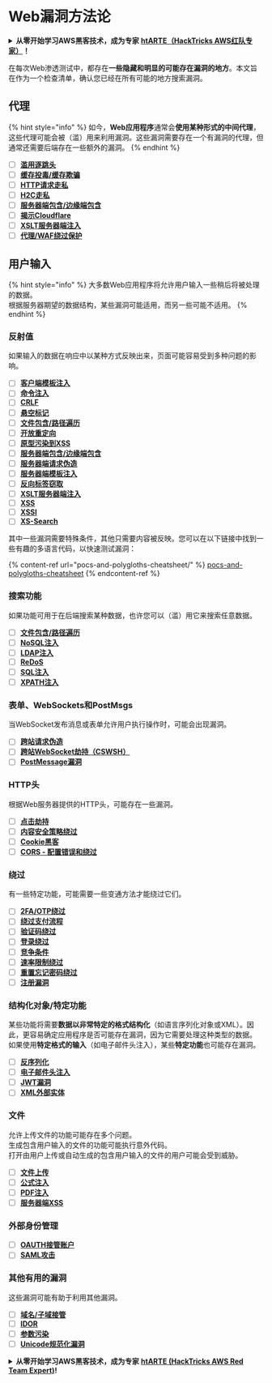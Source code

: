 # Web漏洞方法论

<details>

<summary><strong>从零开始学习AWS黑客技术，成为专家</strong> <a href="https://training.hacktricks.xyz/courses/arte"><strong>htARTE（HackTricks AWS红队专家）</strong></a><strong>！</strong></summary>

支持HackTricks的其他方式：

* 如果您想看到您的**公司在HackTricks中做广告**或**下载PDF格式的HackTricks**，请查看[**订阅计划**](https://github.com/sponsors/carlospolop)!
* 获取[**官方PEASS & HackTricks周边产品**](https://peass.creator-spring.com)
* 探索[**PEASS家族**](https://opensea.io/collection/the-peass-family)，我们的独家[**NFTs**](https://opensea.io/collection/the-peass-family)
* **加入** 💬 [**Discord群**](https://discord.gg/hRep4RUj7f) 或 [**电报群**](https://t.me/peass) 或 **关注**我们的**Twitter** 🐦 [**@carlospolopm**](https://twitter.com/hacktricks\_live)**。**
* 通过向[**HackTricks**](https://github.com/carlospolop/hacktricks)和[**HackTricks Cloud**](https://github.com/carlospolop/hacktricks-cloud) github仓库提交PR来分享您的黑客技巧。

</details>

在每次Web渗透测试中，都存在**一些隐藏和明显的可能存在漏洞的地方**。本文旨在作为一个检查清单，确认您已经在所有可能的地方搜索漏洞。

## 代理

{% hint style="info" %}
如今，**Web应用程序**通常会**使用某种形式的中间代理**，这些代理可能会被（滥）用来利用漏洞。这些漏洞需要存在一个有漏洞的代理，但通常还需要后端存在一些额外的漏洞。
{% endhint %}

* [ ] [**滥用逐跳头**](abusing-hop-by-hop-headers.md)
* [ ] [**缓存投毒/缓存欺骗**](cache-deception/)
* [ ] [**HTTP请求走私**](http-request-smuggling/)
* [ ] [**H2C走私**](h2c-smuggling.md)
* [ ] [**服务器端包含/边缘端包含**](server-side-inclusion-edge-side-inclusion-injection.md)
* [ ] [**揭示Cloudflare**](../network-services-pentesting/pentesting-web/uncovering-cloudflare.md)
* [ ] [**XSLT服务器端注入**](xslt-server-side-injection-extensible-stylesheet-language-transformations.md)
* [ ] [**代理/WAF绕过保护**](proxy-waf-protections-bypass.md)

## **用户输入**

{% hint style="info" %}
大多数Web应用程序将允许用户输入一些稍后将被处理的数据。\
根据服务器期望的数据结构，某些漏洞可能适用，而另一些可能不适用。
{% endhint %}

### **反射值**

如果输入的数据在响应中以某种方式反映出来，页面可能容易受到多种问题的影响。

* [ ] [**客户端模板注入**](client-side-template-injection-csti.md)
* [ ] [**命令注入**](command-injection.md)
* [ ] [**CRLF**](crlf-0d-0a.md)
* [ ] [**悬空标记**](dangling-markup-html-scriptless-injection/)
* [ ] [**文件包含/路径遍历**](file-inclusion/)
* [ ] [**开放重定向**](open-redirect.md)
* [ ] [**原型污染到XSS**](deserialization/nodejs-proto-prototype-pollution/#client-side-prototype-pollution-to-xss)
* [ ] [**服务器端包含/边缘端包含**](server-side-inclusion-edge-side-inclusion-injection.md)
* [ ] [**服务器端请求伪造**](ssrf-server-side-request-forgery/)
* [ ] [**服务器端模板注入**](ssti-server-side-template-injection/)
* [ ] [**反向标签窃取**](reverse-tab-nabbing.md)
* [ ] [**XSLT服务器端注入**](xslt-server-side-injection-extensible-stylesheet-language-transformations.md)
* [ ] [**XSS**](xss-cross-site-scripting/)
* [ ] [**XSSI**](xssi-cross-site-script-inclusion.md)
* [ ] [**XS-Search**](xs-search/)

其中一些漏洞需要特殊条件，其他只需要内容被反映。您可以在以下链接中找到一些有趣的多语言代码，以快速测试漏洞：

{% content-ref url="pocs-and-polygloths-cheatsheet/" %}
[pocs-and-polygloths-cheatsheet](pocs-and-polygloths-cheatsheet/)
{% endcontent-ref %}

### **搜索功能**

如果功能可用于在后端搜索某种数据，也许您可以（滥）用它来搜索任意数据。

* [ ] [**文件包含/路径遍历**](file-inclusion/)
* [ ] [**NoSQL注入**](nosql-injection.md)
* [ ] [**LDAP注入**](ldap-injection.md)
* [ ] [**ReDoS**](regular-expression-denial-of-service-redos.md)
* [ ] [**SQL注入**](sql-injection/)
* [ ] [**XPATH注入**](xpath-injection.md)

### **表单、WebSockets和PostMsgs**

当WebSocket发布消息或表单允许用户执行操作时，可能会出现漏洞。

* [ ] [**跨站请求伪造**](csrf-cross-site-request-forgery.md)
* [ ] [**跨站WebSocket劫持（CSWSH）**](websocket-attacks.md)
* [ ] [**PostMessage漏洞**](postmessage-vulnerabilities/)

### **HTTP头**

根据Web服务器提供的HTTP头，可能存在一些漏洞。

* [ ] [**点击劫持**](clickjacking.md)
* [ ] [**内容安全策略绕过**](content-security-policy-csp-bypass/)
* [ ] [**Cookie黑客**](hacking-with-cookies/)
* [ ] [**CORS - 配置错误和绕过**](cors-bypass.md)

### **绕过**

有一些特定功能，可能需要一些变通方法才能绕过它们。

* [ ] [**2FA/OTP绕过**](2fa-bypass.md)
* [ ] [**绕过支付流程**](bypass-payment-process.md)
* [ ] [**验证码绕过**](captcha-bypass.md)
* [ ] [**登录绕过**](login-bypass/)
* [ ] [**竞争条件**](race-condition.md)
* [ ] [**速率限制绕过**](rate-limit-bypass.md)
* [ ] [**重置忘记密码绕过**](reset-password.md)
* [ ] [**注册漏洞**](registration-vulnerabilities.md)

### **结构化对象/特定功能**

某些功能将需要**数据以非常特定的格式结构化**（如语言序列化对象或XML）。因此，更容易确定应用程序是否可能存在漏洞，因为它需要处理这种类型的数据。\
如果使用**特定格式的输入**（如电子邮件头注入），某些**特定功能**也可能存在漏洞。

* [ ] [**反序列化**](deserialization/)
* [ ] [**电子邮件头注入**](email-injections.md)
* [ ] [**JWT漏洞**](hacking-jwt-json-web-tokens.md)
* [ ] [**XML外部实体**](xxe-xee-xml-external-entity.md)
### 文件

允许上传文件的功能可能存在多个问题。\
生成包含用户输入的文件的功能可能执行意外代码。\
打开由用户上传或自动生成的包含用户输入的文件的用户可能会受到威胁。

* [ ] [**文件上传**](file-upload/)
* [ ] [**公式注入**](formula-csv-doc-latex-ghostscript-injection.md)
* [ ] [**PDF注入**](xss-cross-site-scripting/pdf-injection.md)
* [ ] [**服务器端XSS**](xss-cross-site-scripting/server-side-xss-dynamic-pdf.md)

### **外部身份管理**

* [ ] [**OAUTH接管账户**](oauth-to-account-takeover.md)
* [ ] [**SAML攻击**](saml-attacks/)

### **其他有用的漏洞**

这些漏洞可能有助于利用其他漏洞。

* [ ] [**域名/子域接管**](domain-subdomain-takeover.md)
* [ ] [**IDOR**](idor.md)
* [ ] [**参数污染**](parameter-pollution.md)
* [ ] [**Unicode规范化漏洞**](unicode-injection/)

<details>

<summary><strong>从零开始学习AWS黑客技术，成为专家</strong> <a href="https://training.hacktricks.xyz/courses/arte"><strong>htARTE (HackTricks AWS Red Team Expert)</strong></a><strong>!</strong></summary>

支持HackTricks的其他方式：

* 如果您想看到您的**公司在HackTricks中做广告**或**下载PDF格式的HackTricks**，请查看[**订阅计划**](https://github.com/sponsors/carlospolop)!
* 获取[**官方PEASS & HackTricks周边产品**](https://peass.creator-spring.com)
* 探索[**PEASS家族**](https://opensea.io/collection/the-peass-family)，我们的独家[**NFTs**](https://opensea.io/collection/the-peass-family)
* **加入** 💬 [**Discord群**](https://discord.gg/hRep4RUj7f) 或 [**电报群**](https://t.me/peass) 或在**Twitter** 🐦 [**@carlospolopm**](https://twitter.com/hacktricks\_live)**上关注**我们。
* 通过向[**HackTricks**](https://github.com/carlospolop/hacktricks)和[**HackTricks Cloud**](https://github.com/carlospolop/hacktricks-cloud) github仓库提交PR来分享您的黑客技巧。

</details>
